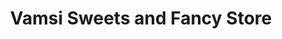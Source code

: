 ---
title: "Vamsi Sweets and Fancy Store"
url: /atreyapuram/vamsi-sweets-and-fancy-store/
shop: Allgemein
---